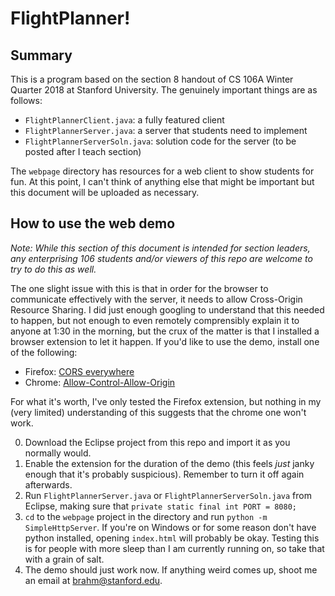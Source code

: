 # FlightPlanner!

## Summary

This is a program based on the section 8 handout of CS 106A Winter Quarter 2018 at Stanford University. The genuinely important things are as follows:

* `FlightPlannerClient.java`: a fully featured client
* `FlightPlannerServer.java`: a server that students need to implement
* `FlightPlannerServerSoln.java`: solution code for the server (to be posted after I teach section)

The `webpage` directory has resources for a web client to show students for fun. At this point, I can't think of anything else that might be important but this document will be uploaded as necessary. 

## How to use the web demo
_Note: While this section of this document is intended for section leaders, any enterprising 106 students and/or viewers of this repo are welcome to try to do this as well._


The one slight issue with this is that in order for the browser to communicate effectively with the server, it needs to allow Cross-Origin Resource Sharing. I did just enough googling to understand that this needed to happen, but not enough to even remotely comprensibly explain it to anyone at 1:30 in the morning, but the crux of the matter is that I installed a browser extension to let it happen. If you'd like to use the demo, install one of the following:

* Firefox: [CORS everywhere](https://addons.mozilla.org/en-US/firefox/addon/cors-everywhere/)
* Chrome: [Allow-Control-Allow-Origin](https://chrome.google.com/webstore/detail/allow-control-allow-origi/nlfbmbojpeacfghkpbjhddihlkkiljbi?hl=en)

For what it's worth, I've only tested the Firefox extension, but nothing in my (very limited) understanding of this suggests that the chrome one won't work. 

0) Download the Eclipse project from this repo and import it as you normally would.
1) Enable the extension for the duration of the demo (this feels _just_ janky enough that it's probably suspicious). Remember to turn it off again afterwards.
2) Run `FlightPlannerServer.java` or `FlightPlannerServerSoln.java` from Eclipse, making sure that `private static final int PORT = 8080;`
3) `cd` to the `webpage` project in the directory and run `python -m SimpleHttpServer`. If you're on Windows or for some reason don't have python installed, opening `index.html` will probably be okay. Testing this is for people with more sleep than I am currently running on, so take that with a grain of salt. 
4) The demo should just work now. If anything weird comes up, shoot me an email at brahm@stanford.edu. 